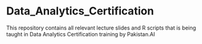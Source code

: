 # Data_Analytics_Certification
This repository contains all relevant lecture slides and R scripts that is being taught in Data Analytics Certification training by Pakistan.AI
